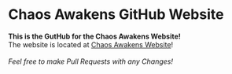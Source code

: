 # Chaos Awakens GitHub Website
**This is the GutHub for the Chaos Awakens Website!**
    <br>
The website is located at [Chaos Awakens Website](https://chaosawakens.github.io/index.html)! <br><br>
_Feel free to make Pull Requests with any Changes!_